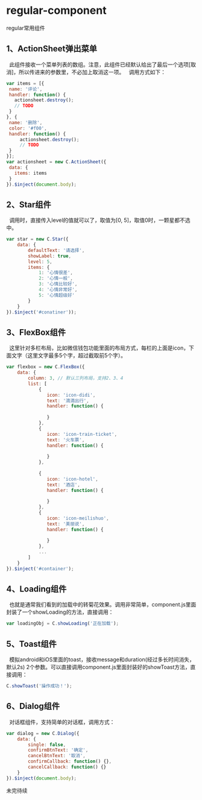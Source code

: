 # regular-component
regular常用组件

## 1、ActionSheet弹出菜单
   此组件接收一个菜单列表的数组。注意，此组件已经默认给出了最后一个选项[取消]，所以传进来的参数里，不必加上取消这一项。
   调用方式如下：

```javascript
var items = [{
 name: '评论',
 handler: function() {
   actionsheet.destroy();
   // TODO
 }
}, {
 name: '删除',
 color: '#f00',
 handler: function() {
     actionsheet.destroy();
     // TODO
 }
}];
var actionsheet = new C.ActionSheet({
 data: {
   items: items
 }
}).$inject(document.body);
```
## 2、Star组件
   调用时，直接传入level的值就可以了，取值为[0, 5]，取值0时，一颗星都不选中。
```javascript
var star = new C.Star({
    data: {
        defaultText: '请选择',
        showLabel: true,
        level: 5,
        items: {
            1: '心情很差',
            2: '心情一般',
            3: '心情比较好',
            4: '心情非常好',
            5: '心情超级好'
        }
    }
}).$inject('#conatiner'));
```

## 3、FlexBox组件
   这里针对多栏布局，比如微信钱包功能里面的布局方式，每栏的上面是icon，下面文字（这里文字最多5个字，超过截取前5个字）。
```javascript
var flexbox = new C.FlexBox({
    data: {
        column: 3, // 默认三列布局，支持2、3、4
        list: [
            {
               icon: 'icon-didi',
               text: '滴滴出行',
               handler: function() {
                
               }
            },
            {
               icon: 'icon-train-ticket',
               text: '火车票',
               handler: function() {
               
               }
            },
            
            {
               icon: 'icon-hotel',
               text: '酒店',
               handler: function() {
               
               }
            },
            {
               icon: 'icon-meilishuo',
               text: '美丽说',
               handler: function() {
               
               }
            },
            ...
        ]
    }
}).$inject('#container');
```
## 4、Loading组件
   也就是通常我们看到的加载中的转菊花效果。调用非常简单，component.js里面封装了一个showLoading的方法，直接调用：
```javascript
var loadingObj = C.showLoading('正在加载');
```
## 5、Toast组件
   模拟android和iOS里面的toast，接收message和duration(经过多长时间消失，默认2s) 2个参数。可以直接调用component.js里面封装好的showToast方法，直接调用：
```javascript
C.showToast('操作成功！');
```

## 6、Dialog组件
   对话框组件，支持简单的对话框，调用方式：
```javascript
var dialog = new C.Dialog({
    data: {
        single: false,
        confirmBtnText: '确定',
        cancelBtnText: '取消',
        confirmCallback: function() {},
        cancelCallback: function() {}
    }
}).$inject(document.body);
```

未完待续
